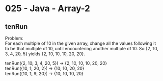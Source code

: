 025 - Java - Array-2
=====================

tenRun
--------

Problem:  
For each multiple of 10 in the given array, change all the values following it to be that multiple of 10, until encountering another multiple of 10. So {2, 10, 3, 4, 20, 5} yields {2, 10, 10, 10, 20, 20}. 
>
tenRun({2, 10, 3, 4, 20, 5}) → {2, 10, 10, 10, 20, 20}  
tenRun({10, 1, 20, 2}) → {10, 10, 20, 20}  
tenRun({10, 1, 9, 20}) → {10, 10, 10, 20}  
